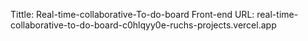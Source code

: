 Tittle: Real-time-collaborative-To-do-board
Front-end URL: real-time-collaborative-to-do-board-c0hlqyy0e-ruchs-projects.vercel.app
